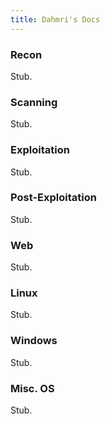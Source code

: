 ```yaml
---
title: Dahmri's Docs
---
```


### Recon

Stub.

### Scanning

Stub.

### Exploitation

Stub.

### Post-Exploitation

Stub.

### Web

Stub.

### Linux

Stub.

### Windows

Stub.

### Misc. OS

Stub.
